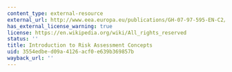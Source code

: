 ```yaml
---
content_type: external-resource
external_url: http://www.eea.europa.eu/publications/GH-07-97-595-EN-C2/chapter1h.html
has_external_license_warning: true
license: https://en.wikipedia.org/wiki/All_rights_reserved
status: ''
title: Introduction to Risk Assessment Concepts
uid: 3554edbe-d09a-4126-acf0-e639b369857b
wayback_url: ''
---
```

